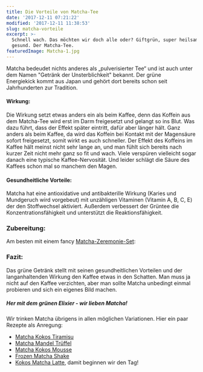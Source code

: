 ```yaml
---
title: Die Vorteile von Matcha-Tee
date: '2017-12-11 07:21:22'
modified: '2017-12-11 11:38:53'
slug: matcha-vorteile
excerpt: >-
  Schnell wach. Das möchten wir doch alle oder? Giftgrün, super heilsam und
  gesund. Der Matcha-Tee. 
featuredImage: Matcha-1.jpg
---
```


Matcha bedeudet nichts anderes als „pulverisierter Tee“ und ist auch unter dem Namen "Getränk der Unsterblichkeit" bekannt. Der grüne Energiekick kommt aus Japan und gehört dort bereits schon seit Jahrhunderten zur Tradition.

#### **Wirkung:**

Die Wirkung setzt etwas anders ein als beim Kaffee, denn das Koffein aus dem Matcha-Tee wird erst im Darm freigesetzt und gelangt so ins Blut. Was dazu führt, dass der Effekt später eintritt, dafür aber länger hält. Ganz anders als beim Kaffee, da wird das Koffein bei Kontakt mit der Magensäure sofort freigesetzt, somit wirkt es auch schneller. Der Effekt des Koffeins im Kaffee hält meinst nicht sehr lange an, und man fühlt sich bereits nach kurzer Zeit nicht mehr ganz so fit und wach. Viele verspüren vielleicht sogar danach eine typische Kaffee-Nervosität. Und leider schlägt die Säure des Kaffees schon mal so manchem den Magen.

#### **Gesundheitliche Vorteile:**

Matcha hat eine antioxidative und antibakterille Wirkung (Karies und Mundgeruch wird vorgebeut) mit unzähligen Vitaminen (Vitamin A, B, C, E) der den Stoffwechsel aktiviert. Außerdem verbessert der Grüntee die Konzentrationsfähigkeit und unterstützt die Reaktionsfähigkeit.

### Zubereitung:

Am besten mit einem fancy [Matcha-Zeremonie-Set](https://shop.veganblatt.com/de-AT/teatox/matcha-zeremonien-set): [<!-- Image removed (no copyright): matcha-zeremonien-set-6236-de.jpg -->](https://shop.veganblatt.com/de-AT/teatox/matcha-zeremonien-set)

### **Fazit:**

Das grüne Getränk stellt mit seinen gesundheitlichen Vorteilen und der langanhaltenden Wirkung den Kaffee etwas in den Schatten. Man muss ja nicht auf den Kaffee verzichten, aber man sollte Matcha unbedingt einmal probieren und sich ein eigenes Bild machen.

##### Her mit dem grünen Elixier - wir lieben Matcha!

Wir trinken Matcha übrigens in allen möglichen Variationen. Hier ein paar Rezepte als Anregung:

*   [Matcha Kokos Tiramisu](https://www.veganblatt.com/matcha-kokos-tiramisu)
*   [Matcha Mandel Trüffel](https://www.veganblatt.com/matcha-mandel-trueffel)
*   [Matcha Kokos Mousse](https://www.veganblatt.com/matcha-kokos-mousse)
*   [Frozen Matcha Shake](https://www.veganblatt.com/frozen-matcha-shake)
*   [Kokos Matcha Latte](https://www.veganblatt.com/kokos-matcha-latte), damit beginnen wir den Tag!

[<!-- Image removed (no copyright): kokos-matcha-latte.jpg -->](https://www.veganblatt.com/kokos-matcha-latte)
